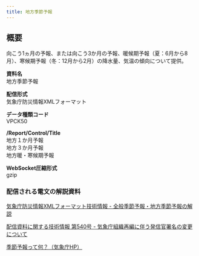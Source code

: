```yaml
---
title: 地方季節予報
---
```


## 概要
向こう1ヵ月の予報、または向こう3か月の予報、暖候期予報（夏：6月から8月）、寒候期予報（冬：12月から2月）の降水量、気温の傾向について提供。

**資料名** <br/>
地方季節予報
 
**配信形式** <br/>
気象庁防災情報XMLフォーマット

**データ種類コード** <br/>
VPCK50

**/Report/Control/Title** <br/>
地方１か月予報 <br/>
地方３か月予報 <br/>
地方暖・寒候期予報

**WebSocket圧縮形式** <br/>
gzip

### 配信される電文の解説資料
[気象庁防災情報XMLフォーマット技術情報 - 全般季節予報・地方季節予報の解説](https://dmdata.jp/docs/jma/manual/0321-0322.pdf) 


[配信資料に関する技術情報 第540号 - 気象庁組織再編に伴う発信官署名の変更について](https://dmdata.jp/docs/jma/technical/540.pdf)


[季節予報って何？（気象庁HP）](https://www.jma.go.jp/jma/kishou/know/kisetsu_riyou/index.html)
